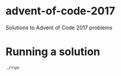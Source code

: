 # advent-of-code-2017
Solutions to Advent of Code 2017 problems

# Running a solution
<code>./run <prob no.> <part></code>
